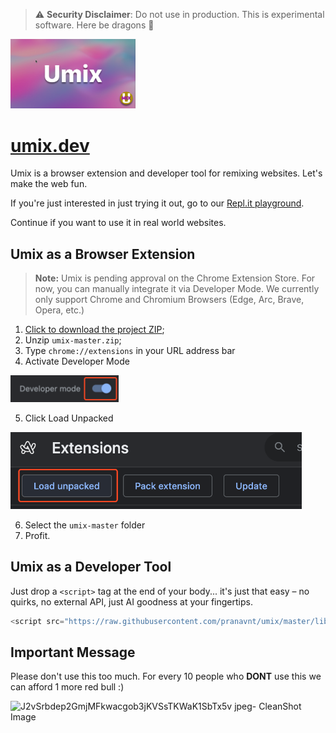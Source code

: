 > ⚠️ **Security Disclaimer**: Do not use in production. This is experimental software. Here be dragons 🐉

<img width="200" alt="Group 1 (3)" src="/umix-banner.png">

# [umix.dev](https://umix.dev)

Umix is a browser extension and developer tool for remixing websites. Let's make the web fun.

If you're just interested in just trying it out, go to our [Repl.it playground](https://replit.com/@aidenbai05/QuestionableRedForm#script.js).

Continue if you want to use it in real world websites.

## Umix as a Browser Extension

> **Note:** Umix is pending approval on the Chrome Extension Store. For now, you can manually integrate it via Developer Mode. We currently only support Chrome and Chromium Browsers (Edge, Arc, Brave, Opera, etc.)

1. [Click to download the project ZIP](https://github.com/pranavnt/umix/archive/refs/heads/master.zip); 
2. Unzip `umix-master.zip`;
3. Type `chrome://extensions` in your URL address bar
4. Activate Developer Mode
<img width="173" alt="image" src="/dev-mode.png">

5. Click Load Unpacked
<img width="466" alt="image" src="/unpacked.png">

6. Select the `umix-master` folder
7. Profit.

## Umix as a Developer Tool

Just drop a `<script>` tag at the end of your body... it's just that easy – no quirks, no external API, just AI goodness at your fingertips.

```js
<script src="https://raw.githubusercontent.com/pranavnt/umix/master/library.js?token=GHSAT0AAAAAAB4IOFADRX73XYILZ3H2UZGWZJL3W6Q"></script>
```

## Important Message

Please don't use this too much. For every 10 people who **DONT** use this we can afford 1 more red bull :)

![J2vSrbdep2GmjMFkwacgob3jKVSsTKWaK1SbTx5v jpeg` -  `CleanShot Image](https://github.com/pranavnt/umix/assets/38025074/3a85c4f3-c890-4459-9c1b-d4d3906e2ff4)


